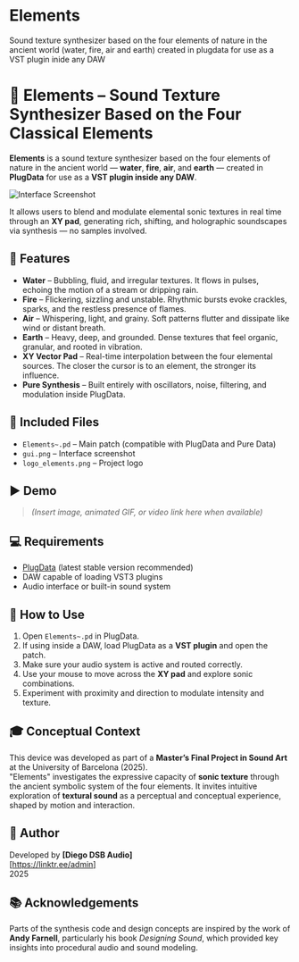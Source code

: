 # Elements
Sound texture synthesizer based on the four elements of nature in the ancient world (water, fire, air and earth) created in plugdata for use as a VST plugin inide any DAW
# 🌿 Elements – Sound Texture Synthesizer Based on the Four Classical Elements

**Elements** is a sound texture synthesizer based on the four elements of nature in the ancient world — **water**, **fire**, **air**, and **earth** — created in **PlugData** for use as a **VST plugin inside any DAW**.

![Interface Screenshot](gui.png)

It allows users to blend and modulate elemental sonic textures in real time through an **XY pad**, generating rich, shifting, and holographic soundscapes via synthesis — no samples involved.

## 🔧 Features

- **Water** – Bubbling, fluid, and irregular textures. It flows in pulses, echoing the motion of a stream or dripping rain.  
- **Fire** – Flickering, sizzling and unstable. Rhythmic bursts evoke crackles, sparks, and the restless presence of flames.  
- **Air** – Whispering, light, and grainy. Soft patterns flutter and dissipate like wind or distant breath.  
- **Earth** – Heavy, deep, and grounded. Dense textures that feel organic, granular, and rooted in vibration.  
- **XY Vector Pad** – Real-time interpolation between the four elemental sources. The closer the cursor is to an element, the stronger its influence.  
- **Pure Synthesis** – Built entirely with oscillators, noise, filtering, and modulation inside PlugData.

## 🧰 Included Files

- `Elements~.pd` – Main patch (compatible with PlugData and Pure Data)
- `gui.png` – Interface screenshot
- `logo_elements.png` – Project logo

## ▶️ Demo

> *(Insert image, animated GIF, or video link here when available)*

## 💻 Requirements

- [PlugData](https://plugdata.org/) (latest stable version recommended)  
- DAW capable of loading VST3 plugins  
- Audio interface or built-in sound system

## 🚀 How to Use

1. Open `Elements~.pd` in PlugData.  
2. If using inside a DAW, load PlugData as a **VST plugin** and open the patch.  
3. Make sure your audio system is active and routed correctly.  
4. Use your mouse to move across the **XY pad** and explore sonic combinations.  
5. Experiment with proximity and direction to modulate intensity and texture.

## 🎓 Conceptual Context

This device was developed as part of a **Master’s Final Project in Sound Art** at the University of Barcelona (2025).  
"Elements" investigates the expressive capacity of **sonic texture** through the ancient symbolic system of the four elements. It invites intuitive exploration of **textural sound** as a perceptual and conceptual experience, shaped by motion and interaction.

## 👤 Author

Developed by **[Diego DSB Audio]**  
[https://linktr.ee/admin]  
2025

## 📚 Acknowledgements

Parts of the synthesis code and design concepts are inspired by the work of **Andy Farnell**, particularly his book *Designing Sound*, which provided key insights into procedural audio and sound modeling.
